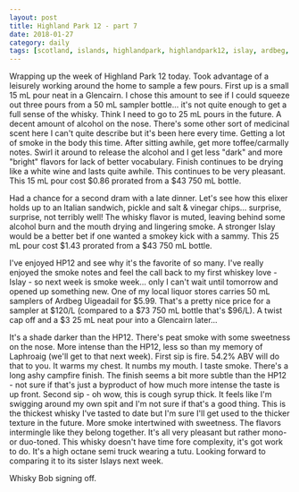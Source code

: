 ```yaml
---
layout: post
title: Highland Park 12 - part 7
date: 2018-01-27
category: daily
tags: [scotland, islands, highlandpark, highlandpark12, islay, ardbeg, ardbeguigeadail]
---
```


Wrapping up the week of Highland Park 12 today. Took advantage of a leisurely working around the home to sample a few pours. First up is a small 15 mL pour neat in a Glencairn. I chose this amount to see if I could squeeze out three pours from a 50 mL sampler bottle... it's not quite enough to get a full sense of the whisky. Think I need to go to 25 mL pours in the future. A decent amount of alcohol on the nose. There's some other sort of medicinal scent here I can't quite describe but it's been here every time. Getting a lot of smoke in the body this time. After sitting awhile, get more toffee/carmally notes. Swirl it around to release the alcohol and I get less "dark" and more "bright" flavors for lack of better vocabulary. Finish continues to be drying like a white wine and lasts quite awhile. This continues to be very pleasant. This 15 mL pour cost $0.86 prorated from a $43 750 mL bottle.

Had a chance for a second dram with a late dinner. Let's see how this elixer holds up to an Italian sandwich, pickle and salt & vinegar chips... surprise, surprise, not terribly well! The whisky flavor is muted, leaving behind some alcohol burn and the mouth drying and lingering smoke. A stronger Islay would be a better bet if one wanted a smokey kick with a sammy. This 25 mL pour cost $1.43 prorated from a $43 750 mL bottle.

I've enjoyed HP12 and see why it's the favorite of so many. I've really enjoyed the smoke notes and feel the call back to my first whiskey love - Islay - so next week is smoke week... only I can't wait until tomorrow and opened up something new. One of my local liquor stores carries 50 mL samplers of Ardbeg Uigeadail for $5.99. That's a pretty nice price for a sampler at $120/L (compared to a $73 750 mL bottle that's $96/L). A twist cap off and a $3 25 mL neat pour into a Glencairn later...

It's a shade darker than the HP12. There's peat smoke with some sweetness on the nose. More intense than the HP12, less so than my memory of Laphroaig (we'll get to that next week). First sip is fire. 54.2% ABV will do that to you. It warms my chest. It numbs my mouth. I taste smoke. There's a long ashy campfire finish. The finish seems a bit more subtle than the HP12 - not sure if that's just a byproduct of how much more intense the taste is up front. Second sip - oh wow, this is cough syrup thick. It feels like I'm swigging around my own spit and I'm not sure if that's a good thing. This is the thickest whisky I've tasted to date but I'm sure I'll get used to the thicker texture in the future. More smoke intertwined with sweetness. The flavors intermingle like they belong together. It's all very pleasant but rather mono- or duo-toned. This whisky doesn't have time fore complexity, it's got work to do. It's a high octane semi truck wearing a tutu. Looking forward to comparing it to its sister Islays next week.

Whisky Bob signing off.
